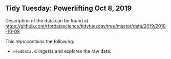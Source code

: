 ## Tidy Tuesday: Powerlifting Oct 8, 2019

Description of the data can be found at https://github.com/rfordatascience/tidytuesday/tree/master/data/2019/2019-10-08

This repo contains the following:

- `readData.R`: ingests and explores the raw data.

